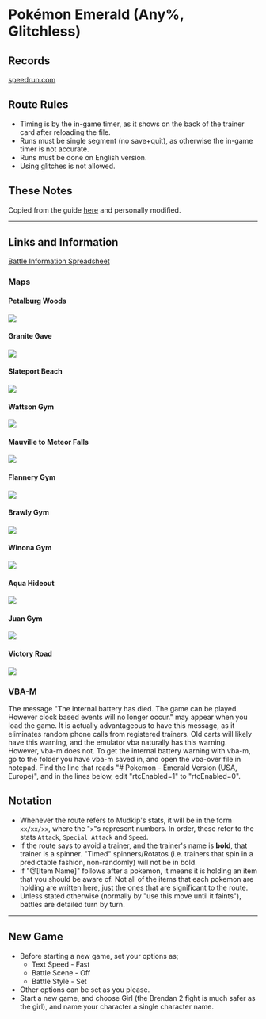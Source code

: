 # Pokémon Emerald (Any%, Glitchless)

## Records
[speedrun.com](http://www.speedrun.com/pkmnemerald#Any%25_Glitchless)

## Route Rules
- Timing is by the in-game timer, as it shows on the back of the trainer card after reloading the file.
- Runs must be single segment (no save+quit), as otherwise the in-game timer is not accurate.
- Runs must be done on English version.
- Using glitches is not allowed.

## These Notes
Copied from the guide [here](http://wiki.pokemonspeedruns.com/index.php/Pok%C3%A9mon_Emerald_Mudkip/Rayquaza_Route) and personally modified.

-----

## Links and Information
[Battle Information Spreadsheet](https://docs.google.com/spreadsheets/d/1YBll3FbJfaIMJ2CtV72kXfYTlF0qRDxuWHHKhUJ76Uo/edit?usp=sharing)

### Maps
#### Petalburg Woods
![](http://i.imgur.com/zULmMFn.png)

#### Granite Gave
![](http://i.imgur.com/X0xk3Je.png)

#### Slateport Beach
![](http://i.imgur.com/1SL3NvC.png)

#### Wattson Gym
![](http://i.imgur.com/0XGGNqq.png)

#### Mauville to Meteor Falls
![](http://i.imgur.com/DiA34DH.png)

#### Flannery Gym
![](http://i.imgur.com/XdBGS0F.png)

#### Brawly Gym
![](http://i.imgur.com/J3XEb4D.png)

#### Winona Gym
![](http://i.imgur.com/7t0tLyn.png)

#### Aqua Hideout
![](http://i.imgur.com/8YneFqd.png)

#### Juan Gym
![](http://i.imgur.com/2L0pFac.png)

#### Victory Road
![](http://i.imgur.com/V3UbO03.png)

### VBA-M
The message "The internal battery has died. The game can be played. However clock based events will no longer occur." may appear when you load the game. It is actually advantageous to have this message, as it eliminates random phone calls from registered trainers. Old carts will likely have this warning, and the emulator vba naturally has this warning. However, vba-m does not. To get the internal battery warning with vba-m, go to the folder you have vba-m saved in, and open the vba-over file in notepad. Find the line that reads "# Pokemon - Emerald Version (USA, Europe)", and in the lines below, edit "rtcEnabled=1" to "rtcEnabled=0".

## Notation
- Whenever the route refers to Mudkip's stats, it will be in the form `xx/xx/xx`, where the "`x`"s represent numbers. In order, these refer to the stats `Attack`, `Special Attack` and `Speed`.
- If the route says to avoid a trainer, and the trainer's name is **bold**, that trainer is a spinner. "Timed" spinners/Rotatos (i.e. trainers that spin in a predictable fashion, non-randomly) will not be in bold.
- If "@[Item Name]" follows after a pokemon, it means it is holding an item that you should be aware of. Not all of the items that each pokemon are holding are written here, just the ones that are significant to the route.
- Unless stated otherwise (normally by "use this move until it faints"), battles are detailed turn by turn.

-----

## New Game
- Before starting a new game, set your options as;
  - Text Speed - Fast
  - Battle Scene - Off
  - Battle Style - Set
- Other options can be set as you please.
- Start a new game, and choose Girl (the Brendan 2 fight is much safer as the girl), and name your character a single character name.